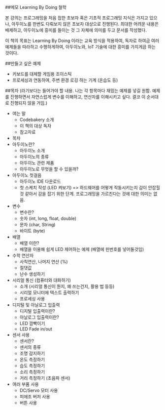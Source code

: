 ##메모
Learning By Doing 철학

본 강의는 프로그래밍을 처음 접한 초보자 혹은 기초적 프로그래밍 지식은 가지고 있으나, 아두이노를 한번도 다뤄보지 않은 초보자 대상으로 진행된다. 최대한 어려운 내용은 배제하고, 아두이노에 흥미를 들이는 것 그 자체에 의미를 두고 문서를 작성했다. 

이 책의 목표는 Learning By Doing 이라는 교육 방식을 적용하여, 독자로 하여금 여러 예제들을 따라하고 수행하게하여, 아두이노와, IoT 기술에 대한 흥미를 가지게끔 하는 것이다.

##만들고 싶은 예제
* 키보드를 대체할 게임용 조이스틱
* 프로세싱과 연동하여, 주변 환경 로깅 하는 기계 (온습도 등)

##목차 (라기보다는 들어가야 할 내용. 나는 각 항목마다 재밌는 예제를 넣길 원함. 예제를 진행하면서 자연스럽게 변수를 이해하고, 연산자를 이해시키고 싶다. 결코 이 순서대로 진행되지 않을 거임.)
* 여는 말
	* Codebakery 소개
	* 이 책의 대상 독자
	* 참고자료
* 목차
* 아두이노란?
	* 아두이노 소개
	* 아두이노의 종류
	* 아두이노 관련 제품
	* 아두이노로 무엇을 할 수 있을까?
* 아두이노 첫걸음
	* 아두이노 IDE 다운로드
	* 첫 스케치 작성 (LED 켜보기) => 하드웨어를 어떻게 작동시키는지 감이 안잡힐 것 같아서 감을 잡기 위한 단계. 프로그래밍을 가르친다는 것에 대한 의미는 없음.
* 변수
	* 변수란?
	* 숫자 (int, long, float, double)
	* 문자 (char, String)
	* 바이트 (byte)
* 배열
	* 배열 이란?
	* 배열을 이용해 쉽게 LED 제어하는 예제 (배열에 핀번호를 넣어둘것임)
* 수학 연산자 
	* 사칙연산, 나머지 연산 (%)
	* 절댓값
	* 난수 생성하기
* 시리얼 통신 (컴퓨터와 대화하기)
	* 소개 (시리얼 통신이 뭔지, 왜 쓰는건지, 활용 법 등등)
	* 시리얼 모니터에 텍스트 출력하기
	* 프로세싱 사용
* 디지털 및 아날로그 입출력
	* 디지털 입출력이란?
	* 아날로그 입출력이란?
	* LED 깜빡이기
	* LED Fade in/out
* 센서 사용
	* 센서란?
	* 센서의 종류
	* 조명 감지하기
	* 온도 측정하기
	* 습도 측정하기
	* 소리 측정하기
	* 거리 측정하기 (초음파 센서)
* 여러 부품 사용
	* DC/Servo 모터 사용
	* 피에조 버저 사용
	* 버튼 사용